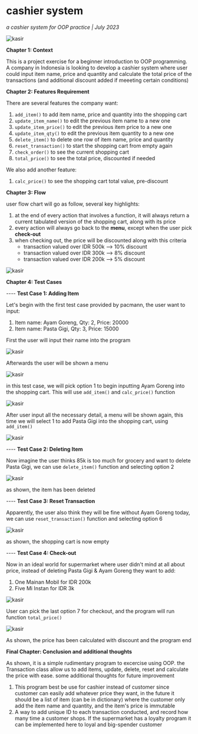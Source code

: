 # cashier system
_a cashier system for OOP practice | July 2023_

![kasir](/img.jpg)

**Chapter 1: Context**

This is a project exercise for a beginner introduction to OOP programming. A company in Indonesia is looking to develop a cashier system where user could input item name, price and quantity and calculate the total price of the transactions (and additional discount added if meeeting certain conditions)

**Chapter 2: Features Requirement**

There are several features the company want:

  1. ``` add_item() ``` to add item name, price and quantity into the shopping cart
  2. ``` update_item_name() ``` to edit the previous item name to a new one
  3. ``` update_item_price() ``` to edit the previous item price to a new one
  4. ``` update_item_qty() ``` to edit the previous item quantity to a new one
  5. ``` delete_item() ``` to delete one row of item name, price and quantity
  6. ``` reset_transaction() ``` to start the shopping cart from empty again
  7. ``` check_order() ``` to see the current shopping cart
  8. ``` total_price() ``` to see the total price, discounted if needed

We also add another feature:
  1. ``` calc_price() ``` to see the shopping cart total value, pre-discount

**Chapter 3: Flow**

user flow chart will go as follow, several key highlights:

  1. at the end of every action that involves a function, it will always return a current tabulated version of the shopping cart, along with its price
  2. every action will always go back to the **menu**, except when the user pick **check-out**
  3. when checking out, the price will be discounted along with this criteria
       - transaction valued over IDR 500k --> 10% discount
       - transaction valued over IDR 300k --> 8% discount
       - transaction valued over IDR 200k --> 5% discount

![kasir](/flowchart.png)

**Chapter 4: Test Cases**

---- **Test Case 1: Adding Item**

Let's begin with the first test case provided by pacmann, the user want to input:
1. Item name: Ayam Goreng, Qty: 2, Price: 20000
2. Item name: Pasta Gigi, Qty: 3, Price: 15000

First the user will input their name into the program

![kasir](/img/1.png)

Afterwards the user will be shown a menu

![kasir](/img/2.png)

in this test case, we will pick option 1 to begin inputting Ayam Goreng into the shopping cart. This will use ```add_item()``` and ```calc_price()``` function

![kasir](/img/3.png)

After user input all the necessary detail, a menu will be shown again, this time we will select 1 to add Pasta Gigi into the shopping cart, using ```add_item()```

![kasir](/img/4.png)

---- **Test Case 2: Deleting Item**

Now imagine the user thinks 85k is too much for grocery and want to delete Pasta Gigi, we can use ```delete_item()``` function and selecting option 2

![kasir](/img/5.png)

as shown, the item has been deleted

---- **Test Case 3: Reset Transaction**

Apparently, the user also think they will be fine without Ayam Goreng today, we can use ```reset_transaction()``` function and selecting option 6

![kasir](/img/rst.png)

as shown, the shopping cart is now empty

---- **Test Case 4: Check-out**

Now in an ideal world for supermarket where user didn't mind at all about price, instead of deleting Pasta Gigi & Ayam Goreng they want to add:
1. One Mainan Mobil for IDR 200k
2. Five Mi Instan for IDR 3k

![kasir](/img/6.png)

User can pick the last option 7 for checkout, and the program will run function ```total_price()``` 

![kasir](/img/7.png)

As shown, the price has been calculated with discount and the program end

**Final Chapter: Conclusion and additional thoughts**

As shown, it is a simple rudimentary program to excercise using OOP. the Transaction class allow us to add items, update, delete, reset and calculate the price with ease. some additional thoughts for future improvement

1. This program best be use for cashier instead of customer since customer can easily add whatever price they want, in the future it should be a list of item (can be in dictionary) where the customer only add the item name and quantity, and the item's price is immutable
2. A way to add unique ID to each transaction conducted, and record how many time a customer shops. If the supermarket has a loyalty program it can be implemented here to loyal and big-spender customer









